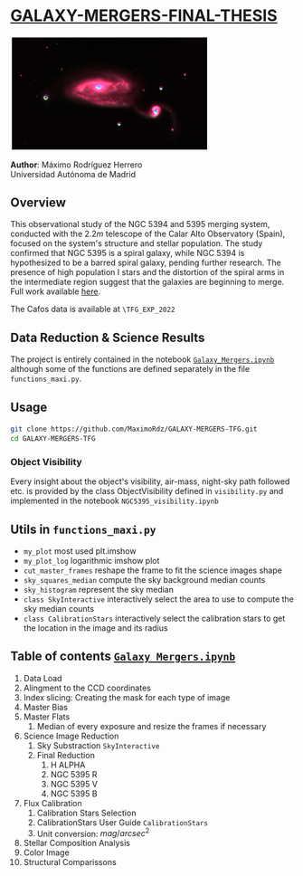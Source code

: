 # [GALAXY-MERGERS-FINAL-THESIS](https://github.com/MaximoRdz/GALAXY-MERGERS-TFG/blob/main/Galaxy_Mergers.ipynb)

[<img src="IMAGES/NGC_RGB_1.png?raw=true" alt="drawing" width="350"/>](https://github.com/MaximoRdz/GALAXY-MERGERS-TFG/blob/main/Galaxy_Mergers.ipynb)

**Author**: Máximo Rodríguez Herrero\
Universidad Autónoma de Madrid
## Overview
This observational study of the NGC 5394 and 5395 merging system, conducted with the $2.2m$ telescope of the Calar Alto Observatory (Spain), focused on the system's structure and stellar population. The study confirmed that NGC 5395 is a spiral galaxy, while NGC 5394 is hypothesized to be a barred spiral galaxy, pending further research. The presence of high population I stars and the distortion of the spiral arms in the intermediate region suggest that the galaxies are beginning to merge. Full work available [here](https://github.com/MaximoRdz/GALAXY-MERGERS-TFG/blob/main/GALAXY_MERGERS_MAXIMO.pdf).

The Cafos data is available at `\TFG_EXP_2022`
## Data Reduction & Science Results
The project is entirely contained in the notebook [`Galaxy_Mergers.ipynb`](https://github.com/MaximoRdz/GALAXY-MERGERS-TFG/blob/main/Galaxy_Mergers.ipynb) although some of the functions are defined separately in the file `functions_maxi.py`.
## Usage
```bash
git clone https://github.com/MaximoRdz/GALAXY-MERGERS-TFG.git
cd GALAXY-MERGERS-TFG
```
### Object Visibility
Every insight about the object's visibility, air-mass, night-sky path followed etc. is provided by the class ObjectVisibility defined in `visibility.py` and implemented in the notebook `NGC5395_visibility.ipynb`
## Utils in `functions_maxi.py`
- `my_plot` most used plt.imshow 
- `my_plot_log` logarithmic imshow plot
- `cut_master_frames` reshape the frame to fit the science images shape
- `sky_squares_median` compute the sky background median counts
- `sky_histogram` represent the sky median
- `class SkyInteractive` interactively select the area to use to compute the sky median counts
- `class CalibrationStars` interactively select the calibration stars to get the location in the image and its radius

## Table of contents [`Galaxy_Mergers.ipynb`](https://github.com/MaximoRdz/GALAXY-MERGERS-TFG/blob/main/Galaxy_Mergers.ipynb)

1. Data Load
2. Alingment to the CCD coordinates
3. Index slicing: Creating the mask for each type of image
4. Master Bias
5. Master Flats
    1. Median of every exposure and resize the frames if necessary
6. Science Image Reduction
    1. Sky Substraction `SkyInteractive`
    2. Final Reduction
        1. H ALPHA
        2. NGC 5395 R
        3. NGC 5395 V
        4. NGC 5395 B
7. Flux Calibration
    1. Calibration Stars Selection
    2. CalibrationStars User Guide `CalibrationStars`
    3. Unit conversion: $mag/arcsec^2$
8. Stellar Composition Analysis
9. Color Image
10. Structural Comparissons


